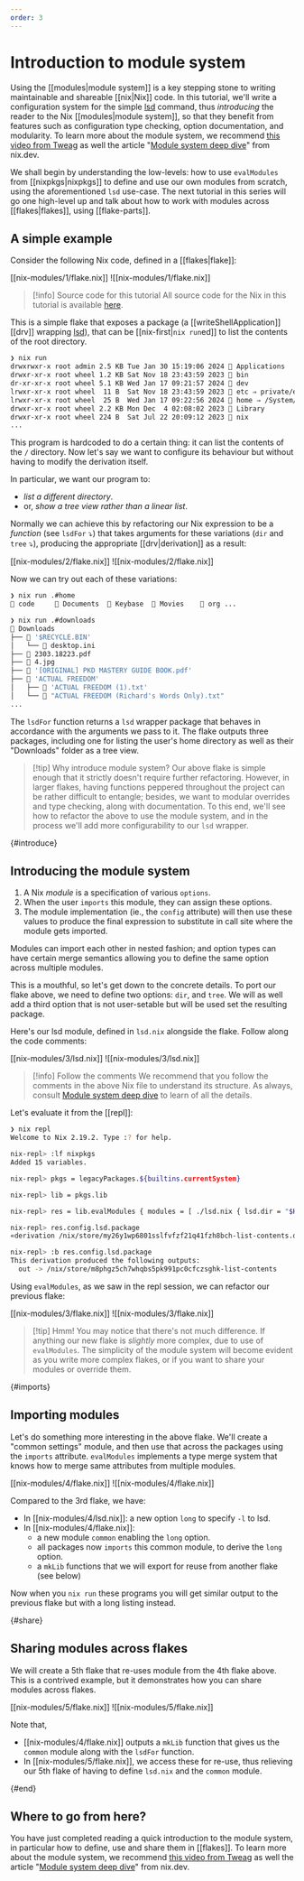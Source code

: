 ```yaml
---
order: 3
---
```


# Introduction to module system

Using the [[modules|module system]] is a key stepping stone to writing maintainable and shareable [[nix|Nix]] code. In this tutorial, we'll write a configuration system for the simple [lsd] command, thus *introducing* the reader to the Nix [[modules|module system]], so that they benefit from features such as configuration type checking, option documentation, and modularity. To learn more about the module system, we recommend [this video from Tweag](https://www.youtube.com/watch?v=N7hFP_40DJo) as well the article "[Module system deep dive][doc]" from nix.dev.

We shall begin by understanding the low-levels: how to use `evalModules` from [[nixpkgs|nixpkgs]] to define and use our own modules from scratch, using the aforementioned `lsd` use-case. The next tutorial in this series will go one high-level up and talk about how to work with modules across [[flakes|flakes]], using [[flake-parts]].

[doc]: https://nix.dev/tutorials/module-system/module-system.html

## A simple example

Consider the following Nix code, defined in a [[flakes|flake]]:

[[nix-modules/1/flake.nix]]
![[nix-modules/1/flake.nix]]

>[!info] Source code for this tutorial
> All source code for the Nix in this tutorial is available [here](https://github.com/nixos-asia/website/tree/master/global/nix-modules).

This is a simple flake that exposes a package (a [[writeShellApplication]] [[drv]] wrapping [lsd]), that can be [[nix-first|`nix run`ed]] to list the contents of the root directory. 

```sh
❯ nix run
drwxrwxr-x root admin 2.5 KB Tue Jan 30 15:19:06 2024  Applications
drwxr-xr-x root wheel 1.2 KB Sat Nov 18 23:43:59 2023  bin
dr-xr-xr-x root wheel 5.1 KB Wed Jan 17 09:21:57 2024  dev
lrwxr-xr-x root wheel  11 B  Sat Nov 18 23:43:59 2023  etc ⇒ private/etc
lrwxr-xr-x root wheel  25 B  Wed Jan 17 09:22:56 2024  home ⇒ /System/Volumes/Data/home
drwxr-xr-x root wheel 2.2 KB Mon Dec  4 02:08:02 2023  Library
drwxr-xr-x root wheel 224 B  Sat Jul 22 20:09:12 2023  nix
...
```

This program is hardcoded to do a certain thing: it can list the contents of the `/` directory. Now let's say we want to configure its behaviour but without having to modify the derivation itself.

In particular, we want our program to:
- *list a different directory*. 
- or, *show a tree view rather than a linear list*. 

Normally we can achieve this by refactoring our Nix expression to be a *function* (see `lsdFor` ⤵️) that takes arguments for these variations (`dir` and `tree` ⤵️), producing the appropriate [[drv|derivation]] as a result:

[[nix-modules/2/flake.nix]]
![[nix-modules/2/flake.nix]]

Now we can try out each of these variations:

```sh
❯ nix run .#home
 code      Documents   Keybase   Movies     org ...

❯ nix run .#downloads
 Downloads
├──  '$RECYCLE.BIN'
│   └──  desktop.ini
├──  2303.18223.pdf
├──  4.jpg
├──  '[ORIGINAL] PKD MASTERY GUIDE BOOK.pdf'
├──  'ACTUAL FREEDOM'
│   ├──  'ACTUAL FREEDOM (1).txt'
│   └──  "ACTUAL FREEDOM (Richard's Words Only).txt"
...
```

The `lsdFor` function returns a `lsd` wrapper package that behaves in accordance with the arguments we pass to it. The flake outputs three packages, including one for listing the user's home directory as well as their "Downloads" folder as a tree view.

>[!tip] Why introduce module system?
> Our above flake is simple enough that it strictly doesn't require further refactoring. However, in larger flakes, having functions peppered throughout the project can be rather difficult to entangle; besides, we want to modular overrides and type checking, along with documentation. To this end, we'll see how to refactor the above to use the module system, and in the process we'll add more configurability to our `lsd` wrapper.

{#introduce}
## Introducing the module system

1. A Nix *module* is a specification of various `options`. 
1. When the user `imports` this module, they can assign these options. 
1. The module implementation (ie., the `config` attribute) will then use these values to produce the final expression to substitute in call site where the module gets imported. 

Modules can import each other in nested fashion; and option types can have certain merge semantics allowing you to define the same option across multiple modules.

This is a mouthful, so let's get down to the concrete details. To port our flake above, we need to define two options: `dir`, and `tree`. We will as well add a third option that is not user-setable but will be used set the resulting package.

Here's our lsd module, defined in `lsd.nix` alongside the flake. Follow along the code comments:

[[nix-modules/3/lsd.nix]]
![[nix-modules/3/lsd.nix]]

>[!info] Follow the comments
> We recommend that you follow the comments in the above Nix file to understand its structure. As always, consult [Module system deep dive][doc] to learn of all the details.

Let's evaluate it from the [[repl]]:

```sh
❯ nix repl
Welcome to Nix 2.19.2. Type :? for help.

nix-repl> :lf nixpkgs
Added 15 variables.

nix-repl> pkgs = legacyPackages.${builtins.currentSystem}

nix-repl> lib = pkgs.lib

nix-repl> res = lib.evalModules { modules = [ ./lsd.nix { lsd.dir = "$HOME"; } ]; specialArgs = { inherit pkgs; }; }

nix-repl> res.config.lsd.package
«derivation /nix/store/my26y1wp6801sslfvfzf21q41fzh8bch-list-contents.drv»

nix-repl> :b res.config.lsd.package
This derivation produced the following outputs:
  out -> /nix/store/m8phgz5ch7whqbs5pk991pc0cfczsghk-list-contents
```

Using `evalModules`, as we saw in the repl session, we can refactor our previous flake:

[[nix-modules/3/flake.nix]]
![[nix-modules/3/flake.nix]]

>[!tip] Hmm!
> You may notice that there's not much difference. If anything our new flake is *slightly* more complex, due to use of `evalModules`. The simplicity of the module system will become evident as you write more complex flakes, or if you want to share your modules or override them.

{#imports}
## Importing modules

Let's do something more interesting in the above flake. We'll create a "common settings" module, and then use that across the packages using the `imports` attribute. `evalModules` implements a type merge system that knows how to merge same attributes from multiple modules.

[[nix-modules/4/flake.nix]]
![[nix-modules/4/flake.nix]]

Compared to the 3rd flake, we have:

- In [[nix-modules/4/lsd.nix]]: a new option `long` to specify `-l` to lsd.
- In [[nix-modules/4/flake.nix]]: 
  - a new module `common` enabling the `long` option.
  - all packages now `imports` this common module, to derive the `long` option.
  - a `mkLib` functions that we will export for reuse from another flake (see below)

Now when you `nix run` these programs you will get similar output to the previous flake but with a long listing instead.

{#share}
## Sharing modules across flakes

We will create a 5th flake that re-uses module from the 4th flake above. This is a contrived example, but it demonstrates how you can share modules across flakes.

[[nix-modules/5/flake.nix]]
![[nix-modules/5/flake.nix]]

Note that,

- [[nix-modules/4/flake.nix]] outputs a `mkLib` function that gives us the `common` module along with the `lsdFor` function.
- In [[nix-modules/5/flake.nix]], we access these for re-use, thus relieving our 5th flake of having to define `lsd.nix` and the `common` module.

{#end}
## Where to go from here?

You have just completed reading a quick introduction to the module system, in particular how to define, use and share them in [[flakes]]. To learn more about the module system, we recommend [this video from Tweag](https://www.youtube.com/watch?v=N7hFP_40DJo) as well the article "[Module system deep dive][doc]" from nix.dev.

[lsd]: https://github.com/lsd-rs/lsd